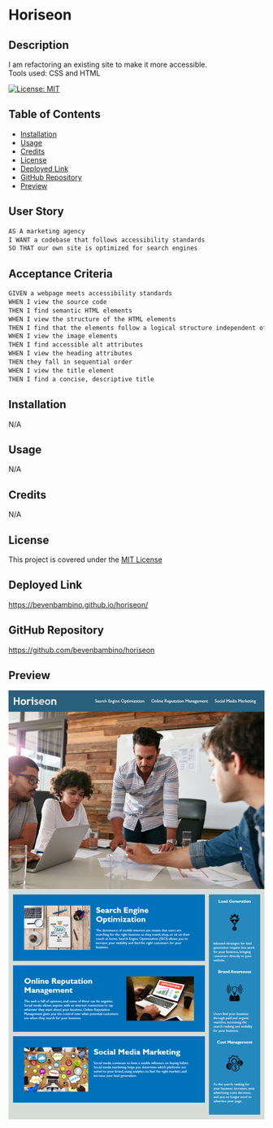 # Horiseon

## Description
I am refactoring an existing site to make it more accessible.
<br>
Tools used: CSS and HTML

[![License: MIT](https://img.shields.io/badge/License-MIT-yellow.svg)](https://opensource.org/licenses/MIT)

## Table of Contents 

- [Installation](#installation)
- [Usage](#usage)
- [Credits](#credits)
- [License](#license)
- [Deployed Link](#deployed-link)
- [GitHub Repository](#github-repository)
- [Preview](#preview)

## User Story

```md
AS A marketing agency
I WANT a codebase that follows accessibility standards
SO THAT our own site is optimized for search engines
```
## Acceptance Criteria

```md
GIVEN a webpage meets accessibility standards
WHEN I view the source code
THEN I find semantic HTML elements
WHEN I view the structure of the HTML elements
THEN I find that the elements follow a logical structure independent of styling and positioning
WHEN I view the image elements
THEN I find accessible alt attributes
WHEN I view the heading attributes
THEN they fall in sequential order
WHEN I view the title element
THEN I find a concise, descriptive title 
```

## Installation
N/A

## Usage
N/A

## Credits
N/A

## License
This project is covered under the <a href="https://opensource.org/licenses/MIT">MIT License</a>

## Deployed Link
https://bevenbambino.github.io/horiseon/

## GitHub Repository
https://github.com/bevenbambino/horiseon

## Preview
![01-html-css-git-homework-demo.png](01-html-css-git-homework-demo.png)


